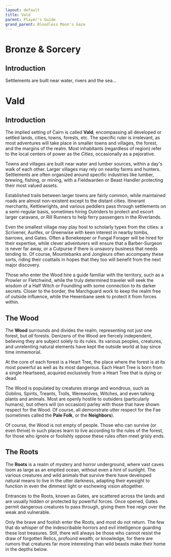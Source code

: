 ```yaml
---
layout: default
title: Vald
parent: Player's Guide
grand_parent: Bloodless Moon's Gaze
---
```


# Bronze & Sorcery

## Introduction

Settlements are built near water, rivers and the sea...

# Vald

## Introduction

The implied setting of Cairn is called **Vald**, encompassing all developed or settled lands, cities, towns, forests, etc. The specific ruler is irrelevant, as most adventures will take place in smaller towns and villages, the forest, and the margins of the realm. Most inhabitants (regardless of region) refer to the local centers of power as the _Cities_, occasionally as a pejorative. 

Towns and villages are built near water and lumber sources, within a day's walk of each other. Larger villages may rely on nearby farms and hunters. Settlements are often organized around specific industries like lumber, brewing, fishing, or mining, with a Fieldwarden or Beast Handler protecting their most valued assets. 

Established trails between larger towns are fairly common, while maintained roads are almost non-existent except to the distant cities. Itinerant merchants, Kettlewrights, and various peddlers pass through settlements on a semi-regular basis, sometimes hiring Outriders to protect and escort larger caravans, or Rill Runners to help ferry passengers in the Riverlands.

Even the smallest village may play host to scholarly types from the cities: a Scrivener, Aurifex, or Greenwise with keen interest in nearby tombs, barrows, and Gates. Often a Bonekeeper or Fungal Forager will be hired for their expertise, while clever adventurers will ensure that a Barber-Surgeon is never far away, or a Cutpurse if there is unsavory business that needs tending to. Of course, Mountebanks and Jongleurs often accompany these sorts, riding their coattails in hopes that they too will benefit from the next major discovery.

Those who enter the Wood hire a guide familiar with the territory, such as a Prowler or Fletchwind, while the truly determined traveler will seek the wisdom of a Half Witch or Foundling with some connection to its darker secrets. Closer to the border, the Marchguard work to keep the realm free of outside influence, while the Hexenbane seek to protect it from forces within.

## The Wood

The **Wood** surrounds and divides the realm, representing not just one forest, but _all_ forests. Denizens of the Wood are fiercely independent, believing they are subject solely to its rules. Its various peoples, creatures, and unrelenting natural elements have kept the outside world at bay since time immemorial. 

At the core of each forest is a Heart Tree, the place where the forest is at its most powerful as well as its most dangerous. Each Heart Tree is born from a single Heartseed, acquired exclusively from a Heart Tree that is dying or dead. 

The Wood is populated by creatures strange and wondrous, such as Goblins, Spirits, Treants, Trolls, Werewolves, Witches, and even talking plants and animals. Most are openly hostile to outsiders (particularly humans), but others will (on occasion) parley with those that have shown respect for the Wood. Of course, all demonstrate utter respect for the Fae (sometimes called the **Pale Folk**, or the **Neighbors**).

Of course, the Wood is not empty of people. Those who can survive (or even thrive) in such places learn to live according to the rules of the forest, for those who ignore or foolishly oppose these rules often meet grisly ends. 

## The Roots

The **Roots** is a realm of mystery and horror underground, where vast caves loom as large as an emptied ocean, without even a hint of sunlight. The various creatures and wild animals that survive there have developed natural means to live in the utter darkness, adapting their eyesight to function in even the dimmest light or eschewing vision altogether.

Entrances to the Roots, known as Gates, are scattered across the lands and are usually hidden or protected by powerful forces. Once opened, Gates permit dangerous creatures to pass through, giving them free reign over the weak and vulnerable.

Only the brave and foolish enter the Roots, and most do not return. The few that do whisper of the indescribable horrors and evil intelligence guarding these lost treasures. Still, there will always be those who cannot resist the draw of forgotten Relics, profound wealth, or knowledge, for there are rumors that creatures far more interesting than wild beasts make their home in the depths below.
